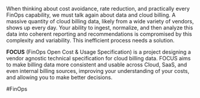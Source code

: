 When thinking about cost avoidance, rate reduction, and practically every FinOps capability, we must talk again about data and cloud billing. A massive quantity of cloud billing data, likely from a wide variety of vendors, shows up every day. Your ability to ingest, normalize, and then analyze this data into coherent reporting and recommendations is compromised by this complexity and variability. This inefficient process needs a solution.

**FOCUS** (FinOps Open Cost & Usage Specification) is a project designing a vendor agnostic technical specification for cloud billing data. FOCUS aims to make billing data more consistent and usable across Cloud, SaaS, and even internal billing sources, improving your understanding of your costs, and allowing you to make better decisions.

#FinOps 